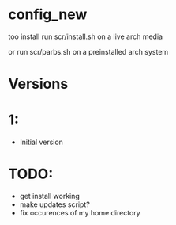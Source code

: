 # config_new
too install run scr/install.sh on a live arch media

or run scr/parbs.sh on a preinstalled arch system

# Versions
# 1:
 - Initial version
 
# TODO:
 - get install working
 - make updates script?
 - fix occurences of my home directory
